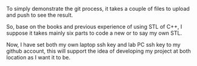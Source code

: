 To simply demonstrate the git process, it takes a couple of files to upload and push to see the result.

So, base on the books and previous experience of using STL of C++, I suppose it takes mainly six parts to code a new or to say my own STL.

Now, I have set both my own laptop ssh key and lab PC ssh key to my github account, this will support the idea of developing my project at both location as I want it to be.
